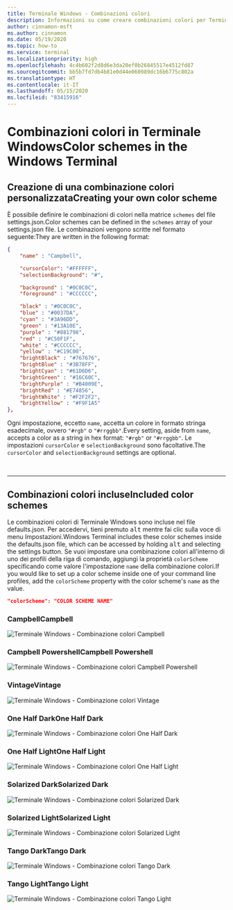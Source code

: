 ```yaml
---
title: Terminale Windows - Combinazioni colori
description: Informazioni su come creare combinazioni colori per Terminale Windows.
author: cinnamon-msft
ms.author: cinnamon
ms.date: 05/19/2020
ms.topic: how-to
ms.service: terminal
ms.localizationpriority: high
ms.openlocfilehash: 4c4b602f2d8d6e3da20ef0b26845517e4512fd87
ms.sourcegitcommit: bb5b7fd7db4b81e0d44e060989dc16b6775c802a
ms.translationtype: HT
ms.contentlocale: it-IT
ms.lasthandoff: 05/15/2020
ms.locfileid: "83415916"
---
```

# <a name="color-schemes-in-the-windows-terminal"></a><span data-ttu-id="402ee-103">Combinazioni colori in Terminale Windows</span><span class="sxs-lookup"><span data-stu-id="402ee-103">Color schemes in the Windows Terminal</span></span>

## <a name="creating-your-own-color-scheme"></a><span data-ttu-id="402ee-104">Creazione di una combinazione colori personalizzata</span><span class="sxs-lookup"><span data-stu-id="402ee-104">Creating your own color scheme</span></span>

<span data-ttu-id="402ee-105">È possibile definire le combinazioni di colori nella matrice `schemes` del file settings.json.</span><span class="sxs-lookup"><span data-stu-id="402ee-105">Color schemes can be defined in the `schemes` array of your settings.json file.</span></span> <span data-ttu-id="402ee-106">Le combinazioni vengono scritte nel formato seguente:</span><span class="sxs-lookup"><span data-stu-id="402ee-106">They are written in the following format:</span></span>

```json
{
    "name" : "Campbell",

    "cursorColor": "#FFFFFF",
    "selectionBackground": "#",

    "background" : "#0C0C0C",
    "foreground" : "#CCCCCC",

    "black" : "#0C0C0C",
    "blue" : "#0037DA",
    "cyan" : "#3A96DD",
    "green" : "#13A10E",
    "purple" : "#881798",
    "red" : "#C50F1F",
    "white" : "#CCCCCC",
    "yellow" : "#C19C00",
    "brightBlack" : "#767676",
    "brightBlue" : "#3B78FF",
    "brightCyan" : "#61D6D6",
    "brightGreen" : "#16C60C",
    "brightPurple" : "#B4009E",
    "brightRed" : "#E74856",
    "brightWhite" : "#F2F2F2",
    "brightYellow" : "#F9F1A5"
},
```

<span data-ttu-id="402ee-107">Ogni impostazione, eccetto `name`, accetta un colore in formato stringa esadecimale, ovvero `"#rgb"` o `"#rrggbb"`.</span><span class="sxs-lookup"><span data-stu-id="402ee-107">Every setting, aside from `name`, accepts a color as a string in hex format: `"#rgb"` or `"#rrggbb"`.</span></span> <span data-ttu-id="402ee-108">Le impostazioni `cursorColor` e `selectionBackground` sono facoltative.</span><span class="sxs-lookup"><span data-stu-id="402ee-108">The `cursorColor` and `selectionBackground` settings are optional.</span></span>

<br />

___

## <a name="included-color-schemes"></a><span data-ttu-id="402ee-109">Combinazioni colori incluse</span><span class="sxs-lookup"><span data-stu-id="402ee-109">Included color schemes</span></span>

<span data-ttu-id="402ee-110">Le combinazioni colori di Terminale Windows sono incluse nel file defaults.json. Per accedervi, tieni premuto <kbd>alt</kbd> mentre fai clic sulla voce di menu Impostazioni.</span><span class="sxs-lookup"><span data-stu-id="402ee-110">Windows Terminal includes these color schemes inside the defaults.json file, which can be accessed by holding <kbd>alt</kbd> and selecting the settings button.</span></span> <span data-ttu-id="402ee-111">Se vuoi impostare una combinazione colori all'interno di uno dei profili della riga di comando, aggiungi la proprietà `colorScheme` specificando come valore l'impostazione `name` della combinazione colori.</span><span class="sxs-lookup"><span data-stu-id="402ee-111">If you would like to set up a color scheme inside one of your command line profiles, add the `colorScheme` property with the color scheme's `name` as the value.</span></span>

```json
"colorScheme": "COLOR SCHEME NAME"
```

### <a name="campbell"></a><span data-ttu-id="402ee-112">Campbell</span><span class="sxs-lookup"><span data-stu-id="402ee-112">Campbell</span></span>

![Terminale Windows - Combinazione colori Campbell](./../images/campbell-color-scheme.png)

### <a name="campbell-powershell"></a><span data-ttu-id="402ee-114">Campbell Powershell</span><span class="sxs-lookup"><span data-stu-id="402ee-114">Campbell Powershell</span></span>

![Terminale Windows - Combinazione colori Campbell Powershell](./../images/campbell-powershell-color-scheme.png)

### <a name="vintage"></a><span data-ttu-id="402ee-116">Vintage</span><span class="sxs-lookup"><span data-stu-id="402ee-116">Vintage</span></span>

![Terminale Windows - Combinazione colori Vintage](./../images/vintage-color-scheme.png)

### <a name="one-half-dark"></a><span data-ttu-id="402ee-118">One Half Dark</span><span class="sxs-lookup"><span data-stu-id="402ee-118">One Half Dark</span></span>

![Terminale Windows - Combinazione colori One Half Dark](./../images/one-half-dark-color-scheme.png)

### <a name="one-half-light"></a><span data-ttu-id="402ee-120">One Half Light</span><span class="sxs-lookup"><span data-stu-id="402ee-120">One Half Light</span></span>

![Terminale Windows - Combinazione colori One Half Light](./../images/one-half-light-color-scheme.png)

### <a name="solarized-dark"></a><span data-ttu-id="402ee-122">Solarized Dark</span><span class="sxs-lookup"><span data-stu-id="402ee-122">Solarized Dark</span></span>

![Terminale Windows - Combinazione colori Solarized Dark](./../images/solarized-dark-color-scheme.png)

### <a name="solarized-light"></a><span data-ttu-id="402ee-124">Solarized Light</span><span class="sxs-lookup"><span data-stu-id="402ee-124">Solarized Light</span></span>

![Terminale Windows - Combinazione colori Solarized Light](./../images/solarized-light-color-scheme.png)

### <a name="tango-dark"></a><span data-ttu-id="402ee-126">Tango Dark</span><span class="sxs-lookup"><span data-stu-id="402ee-126">Tango Dark</span></span>

![Terminale Windows - Combinazione colori Tango Dark](./../images/tango-dark-color-scheme.png)

### <a name="tango-light"></a><span data-ttu-id="402ee-128">Tango Light</span><span class="sxs-lookup"><span data-stu-id="402ee-128">Tango Light</span></span>

![Terminale Windows - Combinazione colori Tango Light](./../images/tango-light-color-scheme.png)
